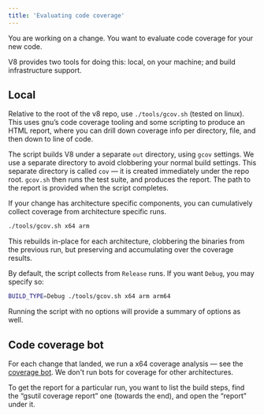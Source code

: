 ```yaml
---
title: 'Evaluating code coverage'
---
```

You are working on a change. You want to evaluate code coverage for your new code.

V8 provides two tools for doing this: local, on your machine; and build infrastructure support.

## Local

Relative to the root of the v8 repo, use `./tools/gcov.sh` (tested on linux). This uses gnu’s code coverage tooling and some scripting to produce an HTML report, where you can drill down coverage info per directory, file, and then down to line of code.

The script builds V8 under a separate `out` directory, using `gcov` settings. We use a separate directory to avoid clobbering your normal build settings. This separate directory is called `cov` — it is created immediately under the repo root. `gcov.sh` then runs the test suite, and produces the report. The path to the report is provided when the script completes.

If your change has architecture specific components, you can cumulatively collect coverage from architecture specific runs.

```bash
./tools/gcov.sh x64 arm
```

This rebuilds in-place for each architecture, clobbering the binaries from the previous run, but preserving and accumulating over the coverage results.

By default, the script collects from `Release` runs. If you want `Debug`, you may specify so:

```bash
BUILD_TYPE=Debug ./tools/gcov.sh x64 arm arm64
```

Running the script with no options will provide a summary of options as well.

## Code coverage bot

For each change that landed, we run a x64 coverage analysis — see the [coverage bot](https://ci.chromium.org/p/v8/builders/luci.v8.ci/V8%20Linux64%20-%20gcov%20coverage). We don't run bots for coverage for other architectures.

To get the report for a particular run, you want to list the build steps, find the “gsutil coverage report” one (towards the end), and open the “report” under it.
